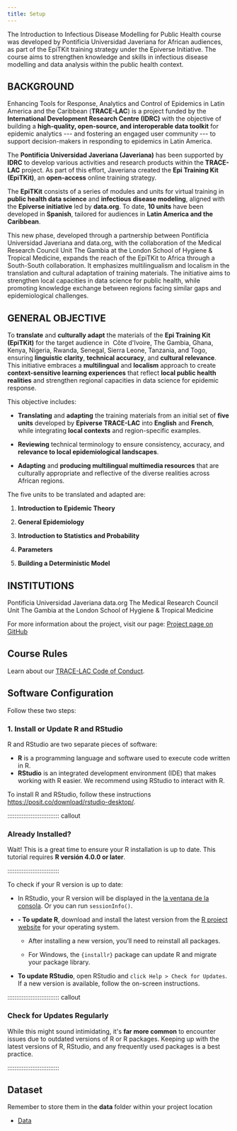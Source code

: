 ```yaml
---
title: Setup
---
```


The Introduction to Infectious Disease Modelling for Public Health course was developed by Pontificia Universidad Javeriana for African audiences, as part of the EpiTKit training strategy under the Epiverse Initiative. The course aims to strengthen knowledge and skills in infectious disease modelling and data analysis within the public health context.


## **BACKGROUND**

Enhancing Tools for Response, Analytics and Control of Epidemics in Latin America and the Caribbean (**TRACE-LAC**) is a project funded by the **International Development Research Centre (IDRC)** with the objective of building a **high-quality, open-source, and interoperable data toolkit** for epidemic analytics --- and fostering an engaged user community --- to support decision-makers in responding to epidemics in Latin America.

The **Pontificia Universidad Javeriana (Javeriana)** has been supported by **IDRC** to develop various activities and research products within the **TRACE-LAC** project. As part of this effort, Javeriana created the **Epi Training Kit (EpiTKit)**, an **open-access** online training strategy.

The **EpiTKit** consists of a series of modules and units for virtual training in **public health data science** and **infectious disease modeling**, aligned with the **Epiverse initiative** led by **data.org**. To date, **10 units** have been developed in **Spanish**, tailored for audiences in **Latin America and the Caribbean**.

This new phase, developed through a partnership between Pontificia Universidad Javeriana and data.org, with the collaboration of the Medical Research Council Unit The Gambia at the London School of Hygiene & Tropical Medicine, expands the reach of the EpiTKit to Africa through a South-South collaboration. It emphasizes multilingualism and localism in the translation and cultural adaptation of training materials. The initiative aims to strengthen local capacities in data science for public health, while promoting knowledge exchange between regions facing similar gaps and epidemiological challenges.

## **GENERAL OBJECTIVE**

To **translate** and **culturally adapt** the materials of the **Epi Training Kit (EpiTKit)** for the target audience in  Côte d\'Ivoire, The Gambia, Ghana, Kenya, Nigeria, Rwanda, Senegal, Sierra Leone, Tanzania, and Togo, ensuring **linguistic clarity**, **technical accuracy**, and **cultural relevance**. This initiative embraces a **multilingual** and **localism** approach to create **context-sensitive learning experiences** that reflect **local public health realities** and strengthen regional capacities in data science for epidemic response.

This objective includes:

-   **Translating** and **adapting** the training materials from an initial set of **five units** developed by **Epiverse TRACE-LAC** into **English** and **French**, while integrating **local contexts** and region-specific examples.

-   **Reviewing** technical terminology to ensure consistency, accuracy, and **relevance to local epidemiological landscapes**.

-   **Adapting** and **producing multilingual multimedia resources** that are culturally appropriate and reflective of the diverse realities across African regions.

The five units to be translated and adapted are:

1.  **Introduction to Epidemic Theory**

2.  **General Epidemiology**

3.  **Introduction to Statistics and Probability**

4.  **Parameters**

5.  **Building a Deterministic Model**

## **INSTITUTIONS**

Pontificia Universidad Javeriana
data.org
The Medical Research Council Unit The Gambia at the London School of Hygiene & Tropical Medicine
  
For more information about the project, visit our page:
[Project page on GitHub](https://epiverse-trace.github.io/translation-epitkit/)


## Course Rules
Learn about our [TRACE-LAC Code of Conduct](https://drive.google.com/drive/u/0/folders/1_rvQDFcniVR3nKVWGDIhzR6Bk-5lgN8J).

## Software Configuration
 
Follow these two steps: 
 
### 1. Install or Update R and RStudio 
 
R and RStudio are two separate pieces of software: 
 
* **R**  is a programming language and software used to execute code written in R.
* **RStudio**  is an integrated development environment (IDE) that makes working with R easier. We recommend using RStudio to interact with R.

To install R and RStudio, follow these instructions <https://posit.co/download/rstudio-desktop/>.

::::::::::::::::::::::::::::: callout

### Already Installed? 
 
Wait! This is a great time to ensure your R installation is up to date.
This tutorial requires **R versión 4.0.0 or later**. 
 
:::::::::::::::::::::::::::::

To check if your R version is up to date: 
 
- In RStudio, your R version will be displayed in the
 [la ventana de la consola](https://docs.posit.co/ide/user/ide/guide/code/console.html). Or you can run  `sessionInfo()`.

- **- To update R**, download and install the latest version from the [R proiect website](https://cran.rstudio.com/) for your operating system. 
 
  - After installing a new version, you’ll need to reinstall all packages. 
  
  - For Windows, the `{installr}` package can update R and migrate your package library. 

- **To update RStudio**, open RStudio and `click Help > Check for Updates`. If a new version is available, follow the on-screen instructions.


::::::::::::::::::::::::::::: callout

### Check for Updates Regularly 
 
While this might sound intimidating, it's **far more common** to encounter issues due to outdated versions of R or R packages. Keeping up with the latest versions of R, RStudio, and any frequently used packages is a best practice.
 
:::::::::::::::::::::::::::::



## Dataset
 
Remember to store them in the **data** folder within your project location 
 
- [Data](https://raw.githubusercontent.com/epiverse-trace/translation-epitkit/refs/heads/main/data/sample_data.RDS) 
